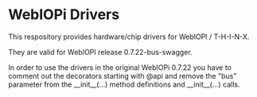 # WebIOPi Drivers

This respository provides hardware/chip drivers for WebIOPI / T-H-I-N-X.

They are valid for WebIOPI release 0.7.22-bus-swagger.

In order to use the drivers in the original WebIOPi 0.7.22 you have to comment out the decorators starting with @api and remove the "bus" parameter from the \_\_init\_\_(...) method definitions and \_\_init\_\_(...) calls.
